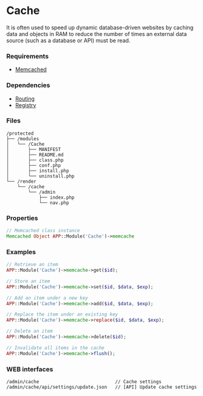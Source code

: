 # Cache
It is often used to speed up dynamic database-driven websites by caching data and objects in RAM to reduce the number of times an external data source (such as a database or API) must be read.

### Requirements

- [Memcached](http://php.net/manual/en/book.memcached.php)

### Dependencies
- [Routing](https://github.com/evildevel/php-shell/tree/master/protected/modules/Routing)
- [Registry](https://github.com/evildevel/php-shell/tree/master/protected/modules/Registry)

### Files
```
/protected
├── /modules
│   └── /Cache
│       ├── MANIFEST
│       ├── README.md
│       ├── class.php
│       ├── conf.php
│       ├── install.php
│       └── uninstall.php
└── /render
    └── /cache
        └── /admin
            ├── index.php
            └── nav.php
```

### Properties
```php
// Memcached class instance
Memcached Object APP::Module('Cache')->memcache
```

### Examples
```php
// Retrieve an item
APP::Module('Cache')->memcache->get($id);

// Store an item
APP::Module('Cache')->memcache->set($id, $data, $exp);

// Add an item under a new key
APP::Module('Cache')->memcache->add($id, $data, $exp);

// Replace the item under an existing key
APP::Module('Cache')->memcache->replace($id, $data, $exp);

// Delete an item
APP::Module('Cache')->memcache->delete($id);

// Invalidate all items in the cache
APP::Module('Cache')->memcache->flush();
```

### WEB interfaces
```
/admin/cache                            // Cache settings
/admin/cache/api/settings/update.json   // [API] Update cache settings
```